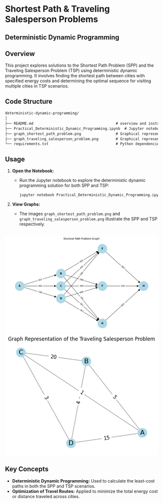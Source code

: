 # Shortest Path & Traveling Salesperson Problems
## Deterministic Dynamic Programming

## Overview

This project explores solutions to the Shortest Path Problem (SPP) and the Traveling Salesperson Problem (TSP) using deterministic dynamic programming. It involves finding the shortest path between cities with specified energy costs and determining the optimal sequence for visiting multiple cities in TSP scenarios.

## Code Structure

```markdown
deterministic-dynamic-programming/
│
├── README.md                                      # overview and instructions
├── Practical_Deterministic_Dynamic_Programming.ipynb  # Jupyter notebook for solving SPP and TSP with detailed explanations
├── graph_shortest_path_problem.png                # Graphical representation of the Shortest Path Problem
├── graph_traveling_salesperson_problem.png        # Graphical representation of the Traveling Salesperson Problem
└── requirements.txt                               # Python dependencies
```


## Usage

1. **Open the Notebook:**
   - Run the Jupyter notebook to explore the deterministic dynamic programming solution for both SPP and TSP:
     ```bash
     jupyter notebook Practical_Deterministic_Dynamic_Programming.ipynb
     ```

2. **View Graphs:**
   - The images `graph_shortest_path_problem.png` and `graph_traveling_salesperson_problem.png` illustrate the SPP and TSP respectively.
  
</br>

<img src="graph_shortest_path_problem.png" alt="graph shortest path problem">

</br>

<img src="graph_traveling_salesperson_problem.png" alt="graph traveling salesperson problem" />



## Key Concepts

- **Deterministic Dynamic Programming:** Used to calculate the least-cost paths in both the SPP and TSP scenarios.
- **Optimization of Travel Routes:** Applied to minimize the total energy cost or distance traveled across cities.





